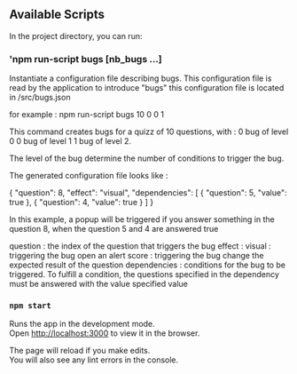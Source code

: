 
## Available Scripts

In the project directory, you can run:

### 'npm run-script bugs [nb_bugs ...]
Instantiate a configuration file describing bugs.
This configuration file is read by the application to introduce "bugs"
this configuration file is located in /src/bugs.json

for example : 
    npm run-script bugs 10 0 0 1
    
This command creates bugs for a quizz of 10 questions, with :
0 bug of level 0 
0 bug of level 1 
1 bug of level 2.

The level of the bug determine the number of conditions to trigger the bug.

The generated configuration file looks like : 

{
    "question": 8,
    "effect": "visual",
    "dependencies": [
      {
        "question": 5,
        "value": true
      },
      {
        "question": 4,
        "value": true
      }
    ]
  }

In this example, a popup will be triggered if you answer something in the question 8, when the question 5 and 4 are answered true

question : the index of the question that triggers the bug
effect : 
    visual : triggering the bug open an alert
    score : triggering the bug change the expected result of the question
dependencies : conditions for the bug to be triggered. 
    To fulfill a condition, the questions specified in the dependency must be answered with the value specified value

### `npm start`

Runs the app in the development mode.<br>
Open [http://localhost:3000](http://localhost:3000) to view it in the browser.

The page will reload if you make edits.<br>
You will also see any lint errors in the console.

